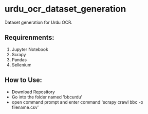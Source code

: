 # urdu_ocr_dataset_generation
Dataset generation for Urdu OCR. 
## Requirenments:
1) Jupyter Notebook
2) Scrapy
3) Pandas
4) Sellenium
## How to Use:
<ul>
  <li> Download Repository </li>
  <li> Go into the folder named 'bbcurdu' </li>
  <li> open command prompt and enter command 'scrapy crawl bbc -o filename.csv' </li>
